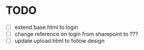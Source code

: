 # TODO

- [ ] extend base.html to login
- [ ] change reference on login from sharepoint to ???
- [ ] update upload.html to follow design
